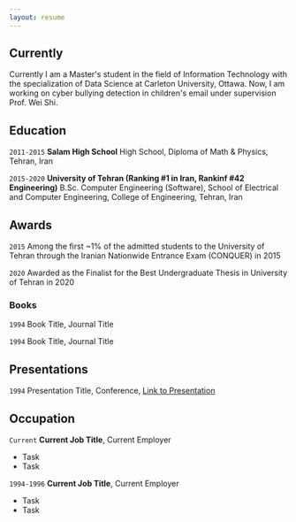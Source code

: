 ```yaml
---
layout: resume
---
```

## Currently

Currently I am a Master's student in the field of Information Technology with the specialization of Data Science at Carleton University, Ottawa. Now, I am working on cyber bullying detection in children's email under supervision Prof. Wei Shi.

## Education

`2011-2015`
__Salam High School__
High School, Diploma of Math & Physics,
Tehran, Iran

`2015-2020`
__University of Tehran (Ranking #1 in Iran, Rankinf #42 Engineering)__
B.Sc. Computer Engineering (Software),
School of Electrical and Computer Engineering,
College of Engineering,
Tehran, Iran

## Awards

`2015`
Among the first ~1% of the admitted students to the University of Tehran through the
Iranian Nationwide Entrance Exam (CONQUER) in 2015

`2020`
Awarded as the Finalist for the Best Undergraduate Thesis in University of Tehran in 2020


### Books

`1994`
Book Title, Journal Title

`1994`
Book Title, Journal Title


## Presentations

`1994`
Presentation Title, Conference, <a href="https://MyWebsite.tld/presentation1">Link to Presentation</a>


## Occupation

`Current`
__Current Job Title__, Current Employer 

- Task
- Task

`1994-1996`
__Current Job Title__, Current Employer 

- Task
- Task



<!-- ### Footer

Last updated: May 2013 -->


